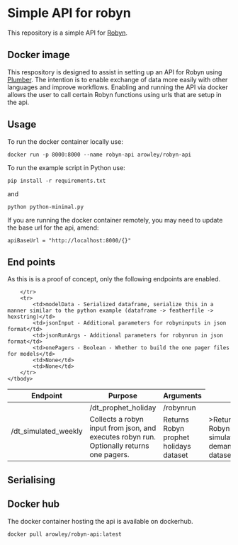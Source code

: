# Simple API for robyn
This repository is a simple API for [Robyn](https://github.com/facebookexperimental/Robyn/).

## Docker image
This respository is designed to assist in setting up an API for Robyn using [Plumber](https://www.rplumber.io/). The intention is to enable exchange of data more easily with other languages and improve workflows. Enabling and running the API via docker allows the user to call certain Robyn functions using urls that are setup in the api. 

## Usage

To run the docker container locally use:

```
docker run -p 8000:8000 --name robyn-api arowley/robyn-api
```

To run the example script in Python use:
```
pip install -r requirements.txt
```
and
```
python python-minimal.py
```
If you are running the docker container remotely, you may need to update the base url for the api, amend:
```
apiBaseUrl = "http://localhost:8000/{}"
```

## End points

As this is is a proof of concept, only the following endpoints are enabled.

<table>
    <thead>
        <tr>
            <th>Endpoint</th>
            <th>Purpose</th>
            <th>Arguments</th>
        </tr>
    </thead>
    <tbody>
        <tr>
            <td rowspan=4>/dt_simulated_weekly</td>
            <td>/dt_prophet_holiday</td>
            <td>/robynrun</td>
        </tr>
        <tr>
            <td rowspan=4>Collects a robyn input from json, and executes robyn run. Optionally returns one pagers.</td>
            <td>Returns Robyn prophet holidays dataset</td>
            <td>>Returns Robyn simulated demand dataset</td>
        </tr>
        <tr>
            
        </tr>
        <tr>
            <td>modelData - Serialized dataframe, serialize this in a manner similar to the python example (dataframe -> featherfile -> hexstring)</td>
            <td>jsonInput - Additional parameters for robyninputs in json format</td>
            <td>jsonRunArgs - Additional parameters for robynrun in json format</td>
            <td>onePagers - Boolean - Whether to build the one pager files for models</td>
            <td>None</td>
            <td>None</td>
        </tr>
    </tbody>
</table>

## Serialising

## Docker hub
The docker container hosting the api is available on dockerhub.

```
docker pull arowley/robyn-api:latest
```
